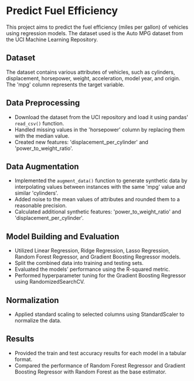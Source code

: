 # Predict Fuel Efficiency

This project aims to predict the fuel efficiency (miles per gallon) of vehicles using regression models. The dataset used is the Auto MPG dataset from the UCI Machine Learning Repository.

## Dataset
The dataset contains various attributes of vehicles, such as cylinders, displacement, horsepower, weight, acceleration, model year, and origin. The 'mpg' column represents the target variable.

## Data Preprocessing
- Download the dataset from the UCI repository and load it using pandas' `read_csv()` function.
- Handled missing values in the 'horsepower' column by replacing them with the median value.
- Created new features: 'displacement_per_cylinder' and 'power_to_weight_ratio'.

## Data Augmentation
- Implemented the `augment_data()` function to generate synthetic data by interpolating values between instances with the same 'mpg' value and similar 'cylinders'.
- Added noise to the mean values of attributes and rounded them to a reasonable precision.
- Calculated additional synthetic features: 'power_to_weight_ratio' and 'displacement_per_cylinder'.

## Model Building and Evaluation
- Utilized Linear Regression, Ridge Regression, Lasso Regression, Random Forest Regressor, and Gradient Boosting Regressor models.
- Split the combined data into training and testing sets.
- Evaluated the models' performance using the R-squared metric.
- Performed hyperparameter tuning for the Gradient Boosting Regressor using RandomizedSearchCV.

## Normalization
- Applied standard scaling to selected columns using StandardScaler to normalize the data.

## Results
- Provided the train and test accuracy results for each model in a tabular format.
- Compared the performance of Random Forest Regressor and Gradient Boosting Regressor with Random Forest as the base estimator.
